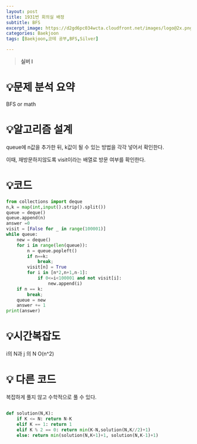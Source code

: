 ```yaml
---
layout: post
title: 1931번 회의실 배정
subtitle: BFS
excerpt_image: https://d2gd6pc034wcta.cloudfront.net/images/logo@2x.png
categories: Baekjoon
tags: [Baekjoon,코테 공부,BFS,Silver]

---
```

> **실버 I**

# 💡**문제 분석 요약**

BFS or math

# 💡**알고리즘 설계**

queue에 n값을 추가한 뒤, k값이 될 수 있는 방법을 각각 넣어서 확인한다.

이때, 재방문하지않도록 visit이라는 배열로 방문 여부를 확인한다. 

# 💡코드

```python
from collections import deque
n,k = map(int,input().strip().split())
queue = deque()
queue.append(n)
answer =0
visit = [False for _ in range(100001)]
while queue:
    new = deque()
    for i in range(len(queue)):
        n = queue.popleft()
        if n==k:
            break;
        visit[n] = True
        for i in [n*2,n+1,n-1]:
            if 0<=i<100001 and not visit[i]:
                new.append(i)
    if n == k:
        break;
    queue = new
    answer += 1
print(answer)
```

# 💡시간복잡도

i의 N과 j 의 N O(n^2)

# 💡 다른 코드

복잡하게 풀지 않고 수학적으로 풀 수 있다.

```python

def solution(N,K):
    if K <= N: return N-K
    elif K == 1: return 1
    elif K % 2 == 0: return min(K-N,solution(N,K//2)+1)
    else: return min(solution(N,K+1)+1, solution(N,K-1)+1)
 
```
